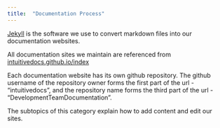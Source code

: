 ```yaml
---
title:  "Documentation Process"
---
```

[Jekyll] is the software we use to convert markdown files into our documentation websites.

All documentation sites we maintain are referenced from [intuitivedocs.github.io/index]

Each documentation website has its own github repository. The github username of the repository owner forms the first part of the url - “intuitivedocs”, and the repository name forms the third part of the url - “DevelopmentTeamDocumentation”.

The subtopics of this category explain how to add content and edit our sites.

[intuitivedocs.github.io/index]: http://intuitivedocs.github.io/index/
[Jekyll]: https://jekyllrb.com/
